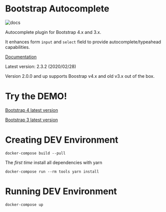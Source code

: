 Bootstrap Autocomplete
======================

![docs](https://readthedocs.org/projects/bootstrap-autocomplete/badge/?version=latest "Latest Docs")

Autocomplete plugin for Bootstrap 4.x and 3.x.

It enhances form `input` and `select` field to provide autocomplete/typeahead capabilities.

[Documentation](http://bootstrap-autocomplete.rtfd.io/)

Latest version: 2.3.2 (2020/02/28)

Version 2.0.0 and up supports Boostrap v4.x and old v3.x out of the box.

Try the DEMO!
=============

[Bootstrap 4 latest version](https://raw.githack.com/xcash/bootstrap-autocomplete/master/dist/latest/index4.html)

[Bootstrap 3 latest version](https://raw.githack.com/xcash/bootstrap-autocomplete/master/dist/latest/index.html)


Creating DEV Environment
========================

    docker-compose build --pull

The *first time* install all dependencies with yarn

    docker-compose run --rm tools yarn install

Running DEV Environment
=======================

    docker-compose up
